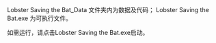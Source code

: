 Lobster Saving the Bat_Data 文件夹内为数据及代码；
Lobster Saving the Bat.exe 为可执行文件。

如需运行，请点击Lobster Saving the Bat.exe启动。